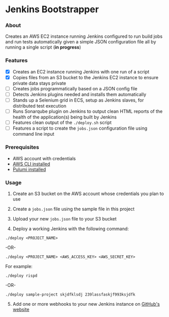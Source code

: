 # Jenkins Bootstrapper

### About

Creates an AWS EC2 instance running Jenkins configured to run build jobs and run tests automatically given a simple JSON configuration file all by running a single script (**in progress**)

### Features

- [X] Creates an EC2 instance running Jenkins with one run of a script
- [X] Copies files from an S3 bucket to the Jenkins EC2 instance to ensure private data stays private
- [ ] Creates jobs programmatically based on a JSON config file
- [ ] Detects Jenkins plugins needed and installs them automatically
- [ ] Stands up a Selenium grid in ECS, setup as Jenkins slaves, for distributed test execution
- [ ] Runs Sonarqube plugin on Jenkins to output clean HTML reports of the health of the application(s) being built by Jenkins
- [ ] Features clean output of the `./deploy.sh` script
- [ ] Features a script to create the `jobs.json` configuration file using command line input

### Prerequisites

* AWS account with credentials
* [AWS CLI installed](https://docs.aws.amazon.com/cli/latest/userguide/installing.html)
* [Pulumi installed](https://pulumi.io/quickstart/install.html)

### Usage

1. Create an S3 bucket on the AWS account whose credentials you plan to use

2. Create a `jobs.json` file using the sample file in this project

3. Upload your new `jobs.json` file to your S3 bucket

4. Deploy a working Jenkins with the following command:

`./deploy <PROJECT_NAME>`

-OR-

`./deploy <PROJECT_NAME> <AWS_ACCESS_KEY> <AWS_SECRET_KEY>`

For example:

`./deploy rispd`

-OR-

`./deploy sample-project skjdfklsdj 239lassfaskjf993ksjdfk`

5. Add one or more webhooks to your new Jenkins instance on [GitHub's website](https://github.com/)
